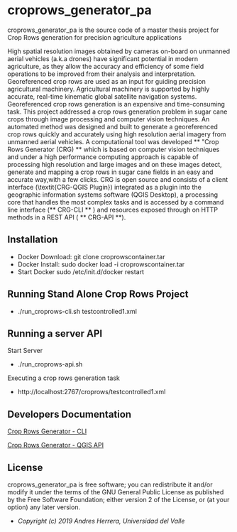 # croprows_generator_pa

croprows_generator_pa is the source code of a master thesis project for Crop Rows generation for precision agriculture applications

High spatial resolution images obtained by cameras on-board on unmanned aerial vehicles (a.k.a drones) have significant potential in modern agriculture, as they allow the accuracy and efficiency of some field operations to be improved from their analysis and interpretation. Georeferenced crop rows are used as an input for guiding precision agricultural machinery. Agricultural machinery is supported by highly accurate, real-time kinematic global satellite navigation systems. Georeferenced crop rows generation is an expensive and time-consuming task. This project addressed a crop rows generation problem in sugar cane crops through image processing and computer vision techniques. An automated method was designed and built to generate a georeferenced crop rows  quickly and accurately using high resolution aerial imagery from unmanned aerial vehicles. A computational tool was developed ** "Crop Rows Generator (CRG) ** which is based on computer vision techniques and under a high performance computing approach is capable of processing high resolution and large images and on these images detect, generate and mapping a crop rows in sugar cane fields in an easy and accurate way,with a few clicks. CRG is open source and consists of a client interface (\textit{CRG-QGIS Plugin}) integrated as a plugin into the geographic information systems software (QGIS Desktop), a processing core that handles the most complex tasks and is accessed by a command line interface (** CRG-CLI ** ) and resources exposed through on HTTP methods in a REST API ( ** CRG-API **).

## Installation

* Docker Download:
    git clone croprowscontainer.tar
* Docker Install:
    sudo docker load -i croprowscontainer.tar
* Start Docker
    sudo /etc/init.d/docker restart

## Running Stand Alone Crop Rows Project 

* ./run_croprows-cli.sh testcontrolled1.xml

## Running a server API 

Start Server

* ./run_croprows-api.sh 

Executing a crop rows generation task

* http://localhost:2767/croprows/testcontrolled1.xml

## Developers Documentation

[Crop Rows Generator - CLI](croprows-cli/docs/_build/html/index.html)

[Crop Rows Generator - QGIS API](croprows-qgis-plugin/docs/_build/html/index.html)


## License

croprows_generator_pa is free software; you can redistribute it and/or modify it under the terms of the GNU General Public License as published by the Free Software Foundation; either version 2 of the License, or (at your option) any later version.

* <em>Copyright (c) 2019 Andres Herrera, Universidad del Valle</em>
